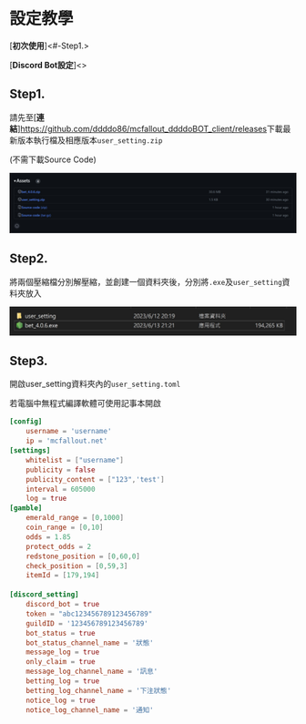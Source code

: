 # 設定教學
[**初次使用**]<#-Step1.>

[**Discord Bot設定**]<>

## Step1.
請先至[**連結**]<https://github.com/ddddo86/mcfallout_ddddoBOT_client/releases>下載最新版本執行檔及相應版本`user_setting.zip`

(不需下載Source Code)

![image](https://github.com/ddddo86/mcfallout_ddddoBOT_client/blob/main/docs/pic/Release_Download.jpg)

## Step2.
將兩個壓縮檔分別解壓縮，並創建一個資料夾後，分別將`.exe`及`user_setting`資料夾放入

![image](https://github.com/ddddo86/mcfallout_ddddoBOT_client/blob/main/docs/pic/folder.jpg)

## Step3.
開啟user_setting資料夾內的`user_setting.toml`

若電腦中無程式編譯軟體可使用記事本開啟

```toml
[config]
    username = 'username'
    ip = 'mcfallout.net'
[settings]
    whitelist = ["username"]
    publicity = false
    publicity_content = ["123",'test']
    interval = 605000
    log = true
[gamble]
    emerald_range = [0,1000]
    coin_range = [0,10]
    odds = 1.85
    protect_odds = 2
    redstone_position = [0,60,0]
    check_position = [0,59,3]
    itemId = [179,194]

[discord_setting]
    discord_bot = true
    token = "abc123456789123456789"
    guildID = '123456789123456789'
    bot_status = true
    bot_status_channel_name = '狀態'
    message_log = true
    only_claim = true
    message_log_channel_name = '訊息'
    betting_log = true
    betting_log_channel_name = '下注狀態'
    notice_log = true
    notice_log_channel_name = '通知'
```

